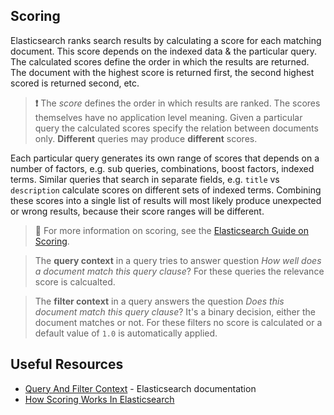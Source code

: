 ## Scoring

Elasticsearch ranks search results by calculating a score for each matching document. This score depends on the indexed data & the particular query. The calculated scores define the order in which the results are returned. The document with the highest score is returned first, the second highest scored is returned second, etc.

> **❗️** The *score* defines the order in which results are ranked. The scores themselves have no application level meaning. Given a particular query the calculated scores specify the relation between documents only. **Different** queries may produce **different** scores.

Each particular query generates its own range of scores that depends on a number of factors, e.g. sub queries, combinations, boost factors, indexed terms. Similar queries that search in separate fields, e.g. `title` vs `description` calculate scores on different sets of indexed terms. Combining these scores into a single list of results will most likely produce unexpected or wrong results, because their score ranges will be different.

> **🔎** For more information on scoring, see the [Elasticsearch Guide on Scoring](https://www.elastic.co/guide/en/elasticsearch/guide/2.x/scoring-theory.html).


> The **query context** in a query tries to answer question *How well does a document match this query clause*? For these queries the relevance score is calcualted.

> The **filter context** in a query answers the question *Does this document match this query clause*? It's a binary decision, either the document matches or not. For these filters no score is calculated or a default value of `1.0` is automatically applied.


## Useful Resources

* [Query And Filter Context](https://www.elastic.co/guide/en/elasticsearch/reference/current/query-filter-context.html) - Elasticsearch documentation
* [How Scoring Works In Elasticsearch](https://www.compose.com/articles/how-scoring-works-in-elasticsearch/)

